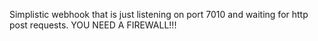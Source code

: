Simplistic webhook that is just listening on port 7010 and waiting for http post requests.
YOU NEED A FIREWALL!!!